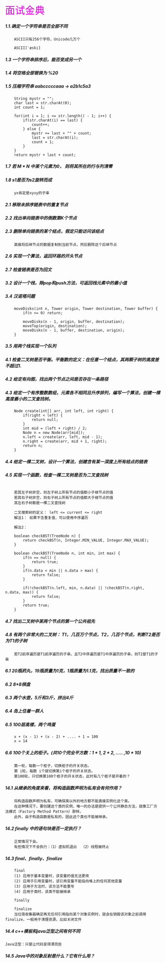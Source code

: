 <font color="#dd00dd" size=6>面试金典</font><br />

##### 1.1.确定一个字符串是否全部不同
```
    ASCII只有256个字符，Unicode几万个

    ASCII[ˈæski]
```
##### 1.3 一个字符串排序后，能否变成另一个
##### 1.4 将空格全部替换为 %20
##### 1.5 压缩字符串  aabcccccaaa -> a2b1c5a3
```
    String mystr = "";
    char last = str.charAt(0);
    int count = 1;

    for(int i = 1; i <= str.length() - 1; i++) {
        if(str.charAt(i) == last) {
            count++;
        } else {
            mystr += last + "" + count;
            last = str.charAt(i);
            count = 1;
        }
    }
    return mystr + last + count;
```
##### 1.7 若 M * N 中某个元素为0， 则将其所在的行与列清零
##### 1.8 s1是否为s2旋转而成
```
    yx肯定是xyxy的子串
```
##### 2.1 移除未排序链表中的重复节点
##### 2.2 找出单向链表中的倒数第K个节点
##### 2.3 删除单向链表的某个结点，假定只能访问该结点
```
    直接将后继节点的数据复制到当前节点，然后删除这个后继节点
```
##### 2.6 实现一个算法，返回环路的开头节点
##### 2.7 检查链表是否为回文

##### 3.2 设计一个栈，除pop和push方法，可返回栈元素中的最小值
##### 3.4 汉诺塔问题
```
    moveDisks(int n, Tower origin, Tower destination, Tower buffer) {
        if(n <= 0) return;

        moveDisks(n - 1, origin, buffer, destination);
        moveTop(origin, destination);
        moveDisks(n - 1, buffer, destination, origin);
    }
```
##### 3.5 用两个栈实现一个队列

##### 4.1 检查二叉树是否平衡。平衡数的定义：在任意一个结点，其两颗子树的高度差不超过1.
##### 4.2 给定有向图，找出两个节点之间是否存在一条路径
##### 4.3 给定一个有序整数数组，元素各不相同且升序排列，编写一个算法，创建一棵高度最小的二叉查找树。
```
    Node create(int[] arr, int left, int right) {
        if(right < left) {
            return null;
        }
        int mid = (left + right) / 2;
        Node n = new Node(arr[mid]);
        n.left = create(arr, left, mid - 1);
        n.right = create(arr, mid + 1, right);
        return n;
    }
```
##### 4.4 给定一棵二叉树，设计一个算法，创建含有某一深度上所有结点的链表
##### 4.5 实现一个函数，检查一棵二叉树是否为二叉查找树
```

    若其左子树非空，则左子树上所有节点的值都小于根节点的值
    若其右子树非空，则右子树上所有节点的值都大于根节点的值
    其左右子树都是一棵二叉查找树

    二叉搜索树的定义： left <= current <= right
    解法1： 如果不含重复值，可以使用中序遍历

    解法2：

    boolean checkBST(TreeNode n) {
        return checkBST(n, Integer.MIN_VALUE, Integer.MAX_VALUE);
    }

    boolean checkBST(TreeNode n, int min, int max) {
        if(n == null) {
            return true;
        }
        if(n.data < min || n.data > max) {
            return false;
        }

        if(!checkBST(n.left, min, n.data) || !checkBST(n.right, n.data, max)) {
            return false;
        }
        return true;
    }
```

##### 4.7 找出二叉树中某两个节点的第一个公共祖先
##### 4.8 有两个非常大的二叉树： T1，几百万个节点，T2，几百个节点，判断T2是否为T1的子树
```
    若T2前序遍历是T1前序遍历的子串，且T2中序遍历是T1中序遍历的子串，则T2是T1的子串
```
##### 6.1 20瓶药丸，19瓶质量为1克，1瓶质量为1.1克，找出质量不一致的
##### 6.2 8*8棋盘
##### 6.3 两个水壶，5斤和3斤，拼出4斤
##### 6.4 岛上住着一群人
##### 6.5 100层高楼，两个鸡蛋
```
    x + (x - 1) + (x - 2) + .... + 1 = 100
    x = 14
```

##### 6.6 100个关上的柜子。(共10个完全平方数：1 * 1, 2 * 2, ..... ,10 * 10)
```
    第一轮，每数一个柜子，切换柜子的开关状态。
    第 i轮，每数 i个就切换第i个柜子的开关状态。
    第100轮，只切换第100个柜子的开关状态，此时有几个柜子是开着的？

```

##### 14.1 从继承的角度来看，将构造函数声明为私有会有何作用？
```
    将构造函数声明为私有，可确保类以外的地方都不能直接实例化这个类。
    在这种情况下，要创建这个类的实例，唯一的办法是提供一个公共静态方法，就像工厂方法模式（Factory Method Pattern）那样。
    此外，由于构造函数是私有的，因此这个类也不能被继承。
```

##### 14.2 finally 中的语句块是否一定执行？
```
    正常情况下会。
    有些情况下不会执行：（1）虚拟机退出  （2）线程被终止
```

##### 14.3 final、finally、finalize
```
    final
    (1) 应用于基本变量时，该变量的值无法更改
    (2) 应用于引用变量时，该引用变量不能指向堆上的任何其他变量
    (3) 应用于方法时，该方法不能重写
    (4) 应用于类时，该类不能被继承

    finally

    finalize
    当垃圾收集器确定再无任何引用指向某个对象实例时，就会在销毁该对象之前调用finalize，一般用于清理资源，比如关闭文件

```

##### 14.4 c++模板和java泛型之间有何不同
    Java泛型：只是让代码变得漂亮些

##### 14.5 Java中的对象反射是什么？它有什么用？
